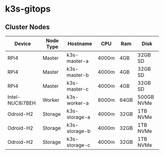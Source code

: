 # k3s-gitops

## Cluster Nodes

|Device|Node Type|Hostname|CPU|Ram|Disk|
|---|---|---|---|---|---|
|RPi4|Master|k3s-master-a|4000m|4GB|32GB SD|
|RPi4|Master|k3s-master-b|4000m|4GB|32GB SD|
|RPi4|Master|k3s-master-c|4000m|4GB|32GB SD|
|Intel-NUC8i7BEH|Worker|k3s-worker-a|8000m|64GB|500GB NVMe|
|Odroid-H2|Storage|k3s-storage-a|4000m|32GB|1TB NVMe|
|Odroid-H2|Storage|k3s-storage-b|4000m|32GB|1TB NVMe|
|Odroid-H2|Storage|k3s-storage-c|4000m|32GB|1TB NVMe|
